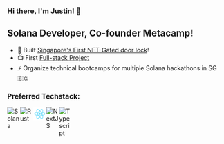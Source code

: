 ### Hi there, I'm Justin! 👋

## Solana Developer, Co-founder Metacamp!

- 🥅 Built [Singapore's First NFT-Gated door lock](https://x.com/jonasXchen/status/1593296498812653568?s=20)!
- 📺 First [Full-stack Project](https://www.linkedin.com/feed/update/urn:li:activity:6834434994765754368/)
- ⚡  Organize technical bootcamps for multiple Solana hackathons in SG 🇸🇬

### Preferred Techstack:
<img align="left" src="https://miro.medium.com/v2/resize:fit:2000/1*NADpEtambWDoBAF-F_M7vA.png" alt="Solana" width="30px"/>
<img align="left" src="https://i.imgur.com/RLa2buM.png" alt="Rust" width="30px"/>
<img align="left" src="https://raw.githubusercontent.com/github/explore/80688e429a7d4ef2fca1e82350fe8e3517d3494d/topics/react/react.png" alt="React" width="30px"/>
<img align="left" src="https://d2nir1j4sou8ez.cloudfront.net/wp-content/uploads/2021/12/nextjs-boilerplate-logo.png" alt="NextJS" width="30px"/>
<img align="left" src="https://upload.wikimedia.org/wikipedia/commons/thumb/4/4c/Typescript_logo_2020.svg/1200px-Typescript_logo_2020.svg.png" alt="Typescript" width="30px"/>

[linkedin]: https://www.linkedin.com/in/justinlee-yl/
